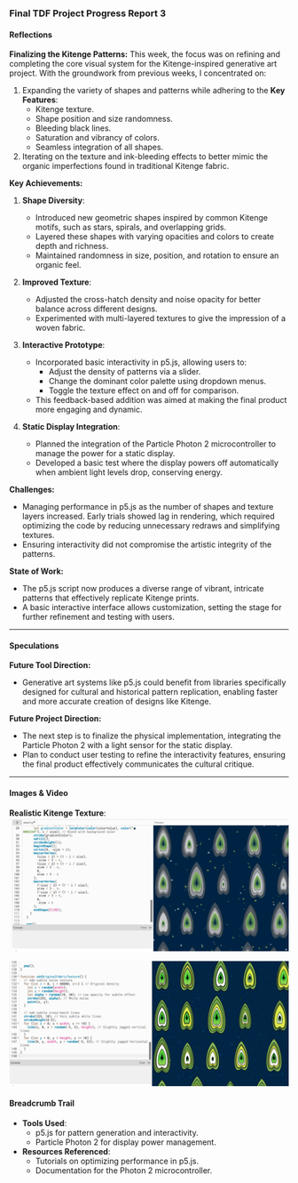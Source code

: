 ### Final TDF Project Progress Report 3

#### **Reflections**

**Finalizing the Kitenge Patterns:**
This week, the focus was on refining and completing the core visual system for the Kitenge-inspired generative art project. With the groundwork from previous weeks, I concentrated on:
1. Expanding the variety of shapes and patterns while adhering to the **Key Features**:
   - Kitenge texture.
   - Shape position and size randomness.
   - Bleeding black lines.
   - Saturation and vibrancy of colors.
   - Seamless integration of all shapes.
2. Iterating on the texture and ink-bleeding effects to better mimic the organic imperfections found in traditional Kitenge fabric.

**Key Achievements:**
1. **Shape Diversity**:
   - Introduced new geometric shapes inspired by common Kitenge motifs, such as stars, spirals, and overlapping grids.
   - Layered these shapes with varying opacities and colors to create depth and richness.
   - Maintained randomness in size, position, and rotation to ensure an organic feel.

2. **Improved Texture**:
   - Adjusted the cross-hatch density and noise opacity for better balance across different designs.
   - Experimented with multi-layered textures to give the impression of a woven fabric.

3. **Interactive Prototype**:
   - Incorporated basic interactivity in p5.js, allowing users to:
     - Adjust the density of patterns via a slider.
     - Change the dominant color palette using dropdown menus.
     - Toggle the texture effect on and off for comparison.
   - This feedback-based addition was aimed at making the final product more engaging and dynamic.

4. **Static Display Integration**:
   - Planned the integration of the Particle Photon 2 microcontroller to manage the power for a static display.
   - Developed a basic test where the display powers off automatically when ambient light levels drop, conserving energy.

**Challenges:**
- Managing performance in p5.js as the number of shapes and texture layers increased. Early trials showed lag in rendering, which required optimizing the code by reducing unnecessary redraws and simplifying textures.
- Ensuring interactivity did not compromise the artistic integrity of the patterns.

**State of Work:**
- The p5.js script now produces a diverse range of vibrant, intricate patterns that effectively replicate Kitenge prints.
- A basic interactive interface allows customization, setting the stage for further refinement and testing with users.

---

#### **Speculations**

**Future Tool Direction:**
- Generative art systems like p5.js could benefit from libraries specifically designed for cultural and historical pattern replication, enabling faster and more accurate creation of designs like Kitenge.

**Future Project Direction:**
- The next step is to finalize the physical implementation, integrating the Particle Photon 2 with a light sensor for the static display.
- Plan to conduct user testing to refine the interactivity features, ensuring the final product effectively communicates the cultural critique.

---

#### **Images & Video**

**Realistic Kitenge Texture**:
   ![](https://github.com/Berkeley-MDes/tdf-fa24-Alphaam/blob/main/Week%2013/media/Screenshot%202024-12-05%20at%205.36.53%20PM.png)

   ![](https://github.com/Berkeley-MDes/tdf-fa24-Alphaam/blob/main/Week%2013/media/Screenshot%202024-12-06%20at%2011.27.54%20AM.png)


#### **Breadcrumb Trail**

- **Tools Used**:
  - p5.js for pattern generation and interactivity.
  - Particle Photon 2 for display power management.
- **Resources Referenced**:
  - Tutorials on optimizing performance in p5.js.
  - Documentation for the Photon 2 microcontroller.



